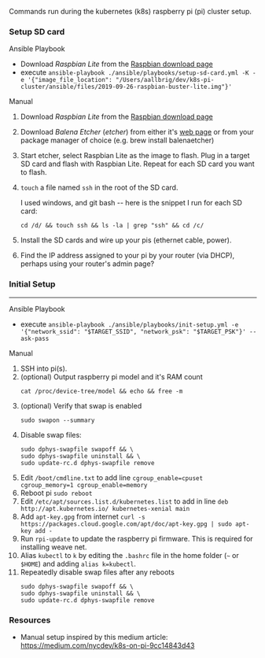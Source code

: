 Commands run during the kubernetes (k8s) raspberry pi (pi) cluster setup.

### Setup SD card
Ansible Playbook
* Download *Raspbian Lite* from the [Raspbian download page](https://www.raspberrypi.org/downloads/raspbian/)
* execute `ansible-playbook ./ansible/playbooks/setup-sd-card.yml -K -e '{"image_file_location": "/Users/aallbrig/dev/k8s-pi-cluster/ansible/files/2019-09-26-raspbian-buster-lite.img"}'`

Manual
1. Download *Raspbian Lite* from the [Raspbian download page](https://www.raspberrypi.org/downloads/raspbian/)
1. Download *Balena Etcher* (_etcher_) from either it's [web page](https://www.balena.io/etcher/) or from your package manager of choice (e.g. brew install balenaetcher)
1. Start etcher, select Raspbian Lite as the image to flash. Plug in a target SD card and flash with Raspbian Lite. Repeat for each SD card you want to flash.
1. `touch` a file named `ssh` in the root of the SD card.

    I used windows, and git bash -- here is the snippet I run for each SD card:

    `cd /d/ && touch ssh && ls -la | grep "ssh" && cd /c/`
1. Install the SD cards and wire up your pis (ethernet cable, power).
1. Find the IP address assigned to your pi by your router (via DHCP), perhaps using your router's admin page?

### Initial Setup
---
Ansible Playbook
* execute `ansible-playbook ./ansible/playbooks/init-setup.yml -e '{"network_ssid": "$TARGET_SSID", "network_psk": "$TARGET_PSK"}' --ask-pass`

Manual
1. SSH into pi(s).
1. (optional) Output raspberry pi model and it's RAM count
    ```
    cat /proc/device-tree/model && echo && free -m
    ```
1. (optional) Verify that swap is enabled
    ```
    sudo swapon --summary
    ```
1. Disable swap files:
    ```
    sudo dphys-swapfile swapoff && \
    sudo dphys-swapfile uninstall && \
    sudo update-rc.d dphys-swapfile remove
    ```
1. Edit `/boot/cmdline.txt` to add line `cgroup_enable=cpuset cgroup_memory=1 cgroup_enable=memory`
1. Reboot pi `sudo reboot`
1. Edit `/etc/apt/sources.list.d/kubernetes.list` to add in line `deb http://apt.kubernetes.io/ kubernetes-xenial main`
1. Add `apt-key.gpg` from internet `curl -s https://packages.cloud.google.com/apt/doc/apt-key.gpg | sudo apt-key add -`
1. Run `rpi-update` to update the raspberry pi firmware. This is required for installing weave net.
1. Alias `kubectl` to `k` by editing the `.bashrc` file in the home folder (`~` or `$HOME`) and adding `alias k=kubectl`.
1. Repeatedly disable swap files after any reboots
    ```
    sudo dphys-swapfile swapoff && \
    sudo dphys-swapfile uninstall && \
    sudo update-rc.d dphys-swapfile remove
    ```

### Resources
* Manual setup inspired by this medium article: https://medium.com/nycdev/k8s-on-pi-9cc14843d43


